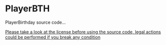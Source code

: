 # PlayerBTH
 PlayerBirthday source code...
 
 [Please take a look at the license before using the source code, legal actions could be performed if you break any condition](https://karmaconfigs.ml/license/)
